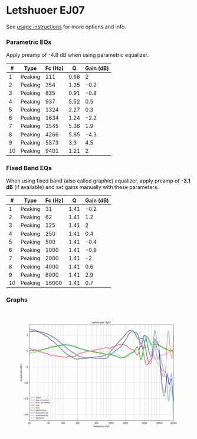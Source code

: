# Letshuoer EJ07
See [usage instructions](https://github.com/jaakkopasanen/AutoEq#usage) for more options and info.

### Parametric EQs
Apply preamp of -4.8 dB when using parametric equalizer.

|   # | Type    |   Fc (Hz) |    Q |   Gain (dB) |
|-----|---------|-----------|------|-------------|
|   1 | Peaking |       111 | 0.68 |         2   |
|   2 | Peaking |       354 | 1.35 |        -0.2 |
|   3 | Peaking |       835 | 0.91 |        -0.8 |
|   4 | Peaking |       937 | 5.52 |         0.5 |
|   5 | Peaking |      1324 | 2.27 |         0.3 |
|   6 | Peaking |      1634 | 1.24 |        -2.2 |
|   7 | Peaking |      3545 | 5.36 |         1.9 |
|   8 | Peaking |      4266 | 5.85 |        -4.3 |
|   9 | Peaking |      5573 | 3.3  |         4.5 |
|  10 | Peaking |      9401 | 1.21 |         2   |

### Fixed Band EQs
When using fixed band (also called graphic) equalizer, apply preamp of **-3.1 dB** (if available) and set gains manually with these parameters.

|   # | Type    |   Fc (Hz) |    Q |   Gain (dB) |
|-----|---------|-----------|------|-------------|
|   1 | Peaking |        31 | 1.41 |        -0.2 |
|   2 | Peaking |        62 | 1.41 |         1.2 |
|   3 | Peaking |       125 | 1.41 |         2   |
|   4 | Peaking |       250 | 1.41 |         0.4 |
|   5 | Peaking |       500 | 1.41 |        -0.4 |
|   6 | Peaking |      1000 | 1.41 |        -0.9 |
|   7 | Peaking |      2000 | 1.41 |        -2   |
|   8 | Peaking |      4000 | 1.41 |         0.6 |
|   9 | Peaking |      8000 | 1.41 |         2.9 |
|  10 | Peaking |     16000 | 1.41 |         0.7 |

### Graphs
![](./Letshuoer%20EJ07.png)
